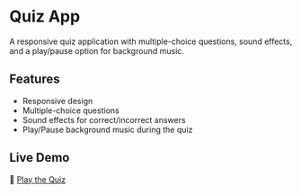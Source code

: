 # Quiz App  

A responsive quiz application with multiple-choice questions, sound effects, and a play/pause option for background music.  

## Features  
- Responsive design  
- Multiple-choice questions  
- Sound effects for correct/incorrect answers  
- Play/Pause background music during the quiz  

## Live Demo  
🔗 [Play the Quiz](https://amitfrontend.github.io/Quiz-App/)
